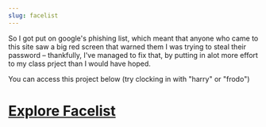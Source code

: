 ```yaml
---
slug: facelist
---
```

So I got put on google's phishing list, which meant that anyone who came to this site saw a big red screen that warned them I was trying to steal their password – thankfully, I've managed to fix that, by putting in alot more effort to my class prject than I would have hoped.

You can access this project below (try clocking in with "harry" or "frodo")
# [Explore Facelist](/facelist/)